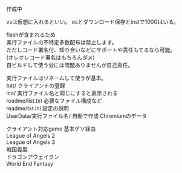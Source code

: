作成中<br>

vsは仮想に入れるといい。
osとダウンロード保存とinstで100Gはいる。
<br>

flashが含まれるため<br>
実行ファイルの不特定多数配布は禁止します。<br>
ただしコード署名付、知り合いなどにサポートや責任もてるなら可能。<br>
(オレオレコード署名はもちろんダメ)<br>
自ビルドして使う分には問題ありませんが自己責任。<br>

実行ファイルはリネームして使うが基本。<br>
bat/ クライアントの登録<br>
ico/ 実行ファイル名と同じにすると表示される<br>
readme/list.txt 必要なファイル構成など<br>
readme/txt.ini 設定の説明<br>
UserData/実行ファイル名/ 自動で作成 Chromiumのデータ<br>

クライアント対応game 基本ゲソ経由<br>
League of Angels 2<br>
League of Angels 3<br>
戦国義風<br>
ドラゴンアウェイクン<br>
World End Fantasy<br>
